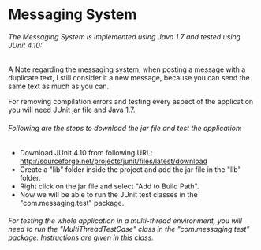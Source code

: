 # Messaging System

###### The Messaging System is implemented using Java 1.7 and tested using JUnit 4.10:
A Note regarding the messaging system, when posting a message with a duplicate text, I still consider it a new message, because you can send the same text as much as you can.

For removing compilation errors and testing every aspect of the application you will need JUnit jar file and Java 1.7.
###### Following are the steps to download the jar file and test the application:
- Download JUnit 4.10 from following URL: http://sourceforge.net/projects/junit/files/latest/download
- Create a "lib" folder inside the project and add the jar file in the "lib" folder.
- Right click on the jar file and select "Add to Build Path".
- Now we will be able to run the JUnit test classes in the "com.messaging.test" package.

###### For testing the whole application in a multi-thread environment, you will need to run the "MultiThreadTestCase" class in the "com.messaging.test" package. Instructions are given in this class.
